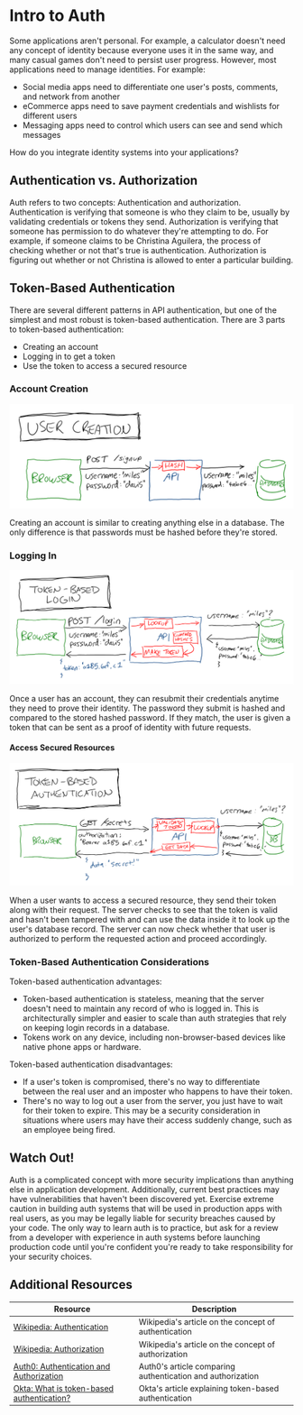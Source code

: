 # Intro to Auth

Some applications aren't personal. For example, a calculator doesn't need any concept of identity because everyone uses it in the same way, and many casual games don't need to persist user progress. However, most applications need to manage identities. For example:

* Social media apps need to differentiate one user's posts, comments, and network from another
* eCommerce apps need to save payment credentials and wishlists for different users
* Messaging apps need to control which users can see and send which messages

How do you integrate identity systems into your applications?

## Authentication vs. Authorization

Auth refers to two concepts: Authentication and authorization. Authentication is verifying that someone is who they claim to be, usually by validating credentials or tokens they send. Authorization is verifying that someone has permission to do whatever they're attempting to do. For example, if someone claims to be Christina Aguilera, the process of checking whether or not that's true is authentication. Authorization is figuring out whether or not Christina is allowed to enter a particular building.

## Token-Based Authentication

There are several different patterns in API authentication, but one of the simplest and most robust is token-based authentication. There are 3 parts to token-based authentication:

* Creating an account
* Logging in to get a token
* Use the token to access a secured resource

### Account Creation

![Diagram of the user account creation process](assets/user-creation.png)

Creating an account is similar to creating anything else in a database. The only difference is that passwords must be hashed before they're stored.

### Logging In

![Diagram of the token-based login process](assets/token-based-login.png)

Once a user has an account, they can resubmit their credentials anytime they need to prove their identity. The password they submit is hashed and compared to the stored hashed password. If they match, the user is given a token that can be sent as a proof of identity with future requests.

#### Access Secured Resources

![Diagram of the token-based authentication process](assets/token-based-authentication.png)

When a user wants to access a secured resource, they send their token along with their request. The server checks to see that the token is valid and hasn't been tampered with and can use the data inside it to look up the user's database record. The server can now check whether that user is authorized to perform the requested action and proceed accordingly.

### Token-Based Authentication Considerations

Token-based authentication advantages:

* Token-based authentication is stateless, meaning that the server doesn't need to maintain any record of who is logged in. This is architecturally simpler and easier to scale than auth strategies that rely on keeping login records in a database.
* Tokens work on any device, including non-browser-based devices like native phone apps or hardware.

Token-based authentication disadvantages:

* If a user's token is compromised, there's no way to differentiate between the real user and an imposter who happens to have their token.
* There's no way to log out a user from the server, you just have to wait for their token to expire. This may be a security consideration in situations where users may have their access suddenly change, such as an employee being fired.

## Watch Out!

Auth is a complicated concept with more security implications than anything else in application development. Additionally, current best practices may have vulnerabilities that haven't been discovered yet. Exercise extreme caution in building auth systems that will be used in production apps with real users, as you may be legally liable for security breaches caused by your code. The only way to learn auth is to practice, but ask for a review from a developer with experience in auth systems before launching production code until you're confident you're ready to take responsibility for your security choices.

## Additional Resources

| Resource | Description |
| --- | --- |
| [Wikipedia: Authentication](https://en.wikipedia.org/wiki/Authentication) | Wikipedia's article on the concept of authentication |
| [Wikipedia: Authorization](https://en.wikipedia.org/wiki/Authorization) | Wikipedia's article on the concept of authorization |
| [Auth0: Authentication and Authorization](https://auth0.com/docs/get-started/authentication-and-authorization) | Auth0's article comparing authentication and authorization |
| [Okta: What is token-based authentication?](https://www.okta.com/identity-101/what-is-token-based-authentication/) | Okta's article explaining token-based authentication |
